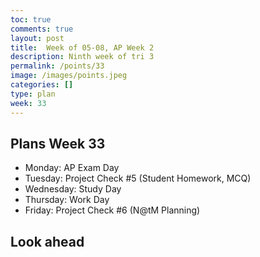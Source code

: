 ```yaml
---
toc: true
comments: true
layout: post
title:  Week of 05-08, AP Week 2
description: Ninth week of tri 3
permalink: /points/33
image: /images/points.jpeg
categories: []
type: plan
week: 33
---
```


## Plans Week 33
> 
- Monday: AP Exam Day
- Tuesday: Project Check #5 (Student Homework, MCQ)
- Wednesday: Study Day
- Thursday: Work Day
- Friday: Project Check #6 (N@tM Planning)

## Look ahead
> 
